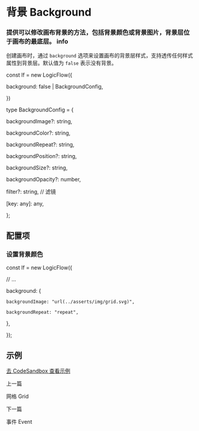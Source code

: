 背景 Background
=============

### [](#提供可以修改画布背景的方法包括背景颜色或背景图片背景层位于画布的最底层)提供可以修改画布背景的方法，包括背景颜色或背景图片，背景层位于画布的最底层。 info

创建画布时，通过 `background` 选项来设置画布的背景层样式，支持透传任何样式属性到背景层。默认值为 `false` 表示没有背景。

const lf \= new LogicFlow({

  background: false | BackgroundConfig,

})

type BackgroundConfig \= {

  backgroundImage?: string,

  backgroundColor?: string,

  backgroundRepeat?: string,

  backgroundPosition?: string,

  backgroundSize?: string,

  backgroundOpacity?: number,

  filter?: string, // 滤镜

  \[key: any\]: any,

};

[](#配置项)配置项
-----------

### [](#设置背景颜色)设置背景颜色

const lf \= new LogicFlow({

  // ...

  background: {

    backgroundImage: "url(../asserts/img/grid.svg)",

    backgroundRepeat: "repeat",

  },

});

[](#示例)示例
---------

[去 CodeSandbox 查看示例](https://codesandbox.io/embed/infallible-goldberg-mrwgz?fontsize=14&hidenavigation=1&theme=dark&view=preview)

上一篇

网格 Grid

下一篇

事件 Event